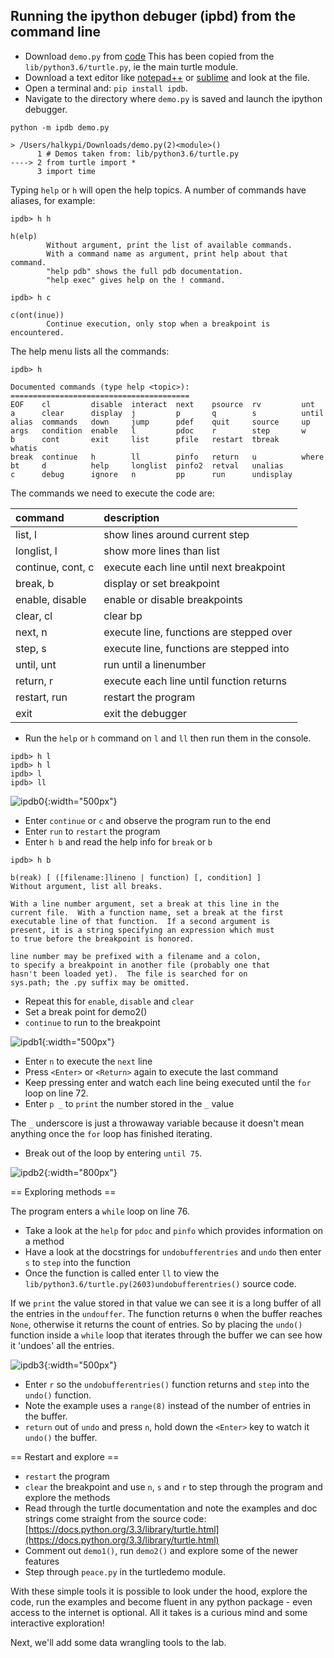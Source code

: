 ## Running the ipython debuger (ipbd) from the command line

*    Download `demo.py` from [code](https://github.com/halkypi/sh/blob/gh-pages/assets/code/demo.py)
This has been copied from the `lib/python3.6/turtle.py`, ie the main turtle module.
*    Download a text editor like [notepad++](https://notepad-plus-plus.org/) or [sublime](https://www.sublimetext.com/) and look at the file.
*    Open a terminal and: `pip install ipdb`.
*    Navigate to the directory where `demo.py` is saved and launch the ipython debugger.

```
python -m ipdb demo.py

> /Users/halkypi/Downloads/demo.py(2)<module>()
      1 # Demos taken from: lib/python3.6/turtle.py
----> 2 from turtle import *
      3 import time
```

Typing `help` or `h` will open the help topics.  A number of commands have aliases, for example:

```
ipdb> h h

h(elp)
        Without argument, print the list of available commands.
        With a command name as argument, print help about that command.
        "help pdb" shows the full pdb documentation.
        "help exec" gives help on the ! command.

ipdb> h c

c(ont(inue))
        Continue execution, only stop when a breakpoint is encountered.
```

The help menu lists all the commands:

``` 
ipdb> h

Documented commands (type help <topic>):
========================================
EOF    cl         disable  interact  next    psource  rv         unt
a      clear      display  j         p       q        s          until
alias  commands   down     jump      pdef    quit     source     up
args   condition  enable   l         pdoc    r        step       w
b      cont       exit     list      pfile   restart  tbreak     whatis
break  continue   h        ll        pinfo   return   u          where
bt     d          help     longlist  pinfo2  retval   unalias
c      debug      ignore   n         pp      run      undisplay
```

The commands we need to execute the code are:

| command | description
| :--- | :--- |
| list, l | show lines around current step |
| longlist, l | show more lines than list |
| continue, cont, c | execute each line until next breakpoint |
| break, b | display or set breakpoint |
| enable, disable | enable or disable breakpoints | 
| clear, cl | clear bp |
| next, n | execute line, functions are stepped over |
| step, s | execute line, functions are stepped into |
| until, unt | run until a linenumber |
| return, r | execute each line until function returns |
| restart, run | restart the program |
| exit | exit the debugger |

*    Run the `help` or `h` command on `l` and `ll` then run them in the console.

```
ipdb> h l
ipdb> h l
ipdb> l
ipdb> ll
```

![ipdb0](/sh/assets/images/ipdb0.png?raw=true){:width="500px"}

*    Enter `continue` or `c` and observe the program run to the end
*    Enter `run` to `restart` the program
*    Enter `h b` and read the help info for `break` or `b`

```
ipdb> h b

b(reak) [ ([filename:]lineno | function) [, condition] ]
Without argument, list all breaks.

With a line number argument, set a break at this line in the
current file.  With a function name, set a break at the first
executable line of that function.  If a second argument is
present, it is a string specifying an expression which must
to true before the breakpoint is honored.

line number may be prefixed with a filename and a colon,
to specify a breakpoint in another file (probably one that
hasn't been loaded yet).  The file is searched for on
sys.path; the .py suffix may be omitted.  
```

*    Repeat this for `enable`, `disable` and `clear`
*    Set a break point for demo2()
*    `continue` to run to the breakpoint

![ipdb1](/sh/assets/images/ipdb1.png?raw=true){:width="500px"}

*    Enter `n` to execute the `next` line
*    Press `<Enter>` or `<Return>` again to execute the last command
*    Keep pressing enter and watch each line being executed until the `for` loop on line 72.
*    Enter `p _` to `print` the number stored in the `_` value 

The `_` underscore is just a throwaway variable because it doesn't mean anything once the `for` loop has finished iterating.  

*    Break out of the loop by entering `until 75`.

![ipdb2](/sh/assets/images/ipdb2.png?raw=true){:width="800px"}

== Exploring methods ==

The program enters a `while` loop on line 76.  

*    Take a look at the `help` for `pdoc` and `pinfo` which provides information on a method
*    Have a look at the docstrings for `undobufferentries` and `undo` then enter `s` to `step` into the function
*    Once the function is called enter `ll` to view the `lib/python3.6/turtle.py(2603)undobufferentries()` source code.

If we `print` the value stored in that value we can see it is a long buffer of all the entries in the `undouffer`.  The function returns `0` when the buffer reaches `None`, otherwise it returns the count of entries.  So by placing the `undo()` function inside a `while` loop that iterates through the buffer we can see how it 'undoes' all the entries. 

![ipdb3](/sh/assets/images/ipdb3.png?raw=true){:width="500px"}

*    Enter `r` so the `undobufferentries()` function returns and `step` into the `undo()` function.
*    Note the example uses a `range(8)` instead of the number of entries in the buffer.
*    `return` out of `undo` and press `n`, hold down the `<Enter>` key to watch it `undo()` the buffer.

== Restart and explore ==

*    `restart` the program
*    `clear` the breakpoint and use `n`, `s` and `r` to step through the program and explore the methods
*    Read through the turtle documentation and note the examples and doc strings come straight from the source code:  [https://docs.python.org/3.3/library/turtle.html](https://docs.python.org/3.3/library/turtle.html)
*    Comment out `demo1()`, run `demo2()` and explore some of the newer features
*    Step through `peace.py` in the turtledemo module.

With these simple tools it is possible to look under the hood, explore the code, run the examples and become fluent in any python package - even access to the internet is optional.  All it takes is a curious mind and some interactive exploration! 

Next, we'll add some data wrangling tools to the lab.

